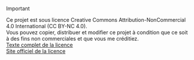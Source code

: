> [!IMPORTANT]
> Ce projet est sous licence Creative Commons Attribution-NonCommercial 4.0 International (CC BY-NC 4.0).<br>
> Vous pouvez copier, distribuer et modifier ce projet à condition que ce soit à des fins non commerciales et que vous me créditiez.<br>
> [Texte complet de la licence](LICENSE)<br>
> [Site officiel de la licence](https://creativecommons.org/licenses/by-nc/4.0/legalcode.fr)<br>